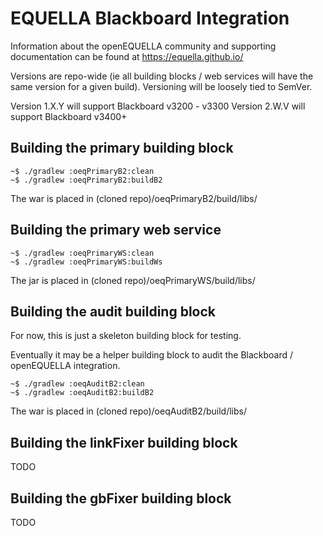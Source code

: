# EQUELLA Blackboard Integration

Information about the openEQUELLA community and supporting documentation can be found at https://equella.github.io/

Versions are repo-wide (ie all building blocks / web services will have the same version for a given build).  Versioning will be loosely tied to SemVer.

Version 1.X.Y will support Blackboard v3200 - v3300
Version 2.W.V will support Blackboard v3400+

## Building the primary building block
```
~$ ./gradlew :oeqPrimaryB2:clean
~$ ./gradlew :oeqPrimaryB2:buildB2
```
The war is placed in (cloned repo)/oeqPrimaryB2/build/libs/

## Building the primary web service
```
~$ ./gradlew :oeqPrimaryWS:clean
~$ ./gradlew :oeqPrimaryWS:buildWs
```
The jar is placed in (cloned repo)/oeqPrimaryWS/build/libs/

## Building the audit building block
For now, this is just a skeleton building block for testing.

Eventually it may be a helper building block to audit the Blackboard / openEQUELLA integration.

```
~$ ./gradlew :oeqAuditB2:clean
~$ ./gradlew :oeqAuditB2:buildB2
```
The war is placed in (cloned repo)/oeqAuditB2/build/libs/

## Building the linkFixer building block
TODO

## Building the gbFixer building block
TODO
